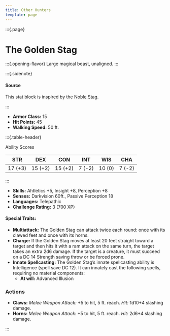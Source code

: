 ```yaml
---
title: Other Hunters
template: page
---
```


:::{.page}

# The Golden Stag

:::{.opening-flavor}
Large magical beast, unaligned.
:::

:::{.sidenote}

#### Source

This stat block is inspired by the [Noble Stag](https://www.5esrd.com/database/creature/noble-stag/).

:::

- **Armor Class:** 15
- **Hit Points:** 45
- **Walking Speed:** 50 ft.

:::{.table-header}

Ability Scores

| STR     | DEX     | CON     | INT    | WIS    | CHA    |
| ------- | ------- | ------- | ------ | ------ | ------ |
| 17 (+3) | 15 (+2) | 15 (+2) | 7 (-2) | 10 (0) | 7 (-2) |

:::

- **Skills:** Ahtletics +5, Insight +8, Perception +8
- **Senses:** Darkvision 60ft., Passive Perception 18
- **Languages:** Telepathic
- **Challenge Rating:** 3 (700 XP)

#### Special Traits:

- **Multiattack:** The Golden Stag can attack twice each round: once with its clawed feet and once with its horns.
- **Charge:** If the Golden Stag moves at least 20 feet straight toward a target and then hits it with a ram attack on the same turn, the target takes an extra 2d6 damage. If the target is a creature, it must succeed on a DC 14 Strength saving throw or be forced prone.
- **Innate Spellcasting:** The Golden Stag’s innate spellcasting ability is Intelligence (spell save DC 12). It can innately cast the following spells, requiring no material components:
  - **At will:** Advanced Illusion

### Actions

- **Claws:** _Melee Weapon Attack:_ +5 to hit, 5 ft. reach. _Hit:_ 1d10+4 slashing damage.
- **Horns:** _Melee Weapon Attack:_ +5 to hit, 5 ft. reach. _Hit:_ 2d6+4 slashing damage.

:::
